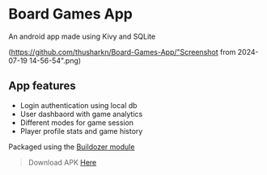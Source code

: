 # Board Games App
An android app made using Kivy and SQLite

(https://github.com/thusharkn/Board-Games-App/"Screenshot from 2024-07-19 14-56-54".png)

## App features
- Login authentication using local db
- User dashbaord with game analytics
- Different modes for game session
- Player profile stats and game history


Packaged using the [Buildozer module](https://buildozer.readthedocs.io/en/latest/)


> Download APK [Here](https://drive.google.com/file/d/1VKOx3hGfA4U375VC4h93dJqGfhs89Evj/view?usp=drive_link)
